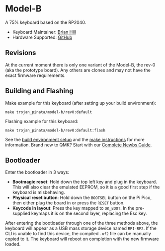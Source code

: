 # Model-B

A 75% keyboard based on the RP2040.

* Keyboard Maintainer: [Brian Hill](https://github.com/TrojanPinata)
* Hardware Supported: [GitHub](https://github.com/TrojanPinata/Model-B)

## Revisions

At the current moment there is only one variant of the Model-B, the rev-0 (aka the prototype board). Any others are clones and may not have the exact firmware requirements.

## Building and Flashing

Make example for this keyboard (after setting up your build environment):

    make trojan_pinata/model-b/rev0:default
    
Flashing example for this keyboard:

    make trojan_pinata/model-b/rev0:default:flash

See the [build environment setup](https://docs.qmk.fm/#/getting_started_build_tools) and the [make instructions](https://docs.qmk.fm/#/getting_started_make_guide) for more information. Brand new to QMK? Start with our [Complete Newbs Guide](https://docs.qmk.fm/#/newbs).

## Bootloader

Enter the bootloader in 3 ways:

* **Bootmagic reset**: Hold down the top left key and plug in the keyboard. This will also clear the emulated EEPROM, so it is a good first step if the keyboard is misbehaving.
* **Physical reset button**: Hold down the `BOOTSEL` button on the Pi Pico, then either plug the board in or press the `RESET` button.
* **Keycode in layout**: Press the key mapped to `QK_BOOT`. In the pre-supplied keymaps it is on the second layer, replacing the Esc key.

After entering the bootloader through one of the three methods above, the keyboard will appear as a USB mass storage device named `RPI-RP2`. If the CLI is unable to find this device, the compiled `.uf2` file can be manually copied to it. The keyboard will reboot on completion with the new firmware loaded.
